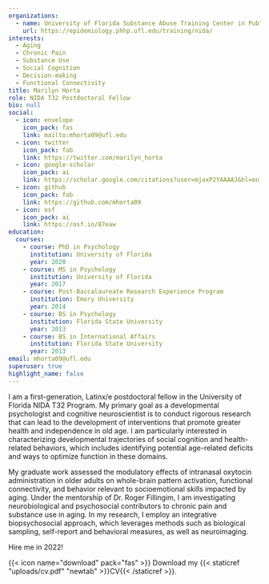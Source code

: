 ```yaml
---
organizations:
  - name: University of Florida Substance Abuse Training Center in Public Health
    url: https://epidemiology.phhp.ufl.edu/training/nida/
interests:
  - Aging
  - Chronic Pain
  - Substance Use
  - Social Cognition
  - Decision-making
  - Functional Connectivity
title: Marilyn Horta
role: NIDA T32 Postdoctoral Fellow
bio: null
social:
  - icon: envelope
    icon_pack: fas
    link: mailto:mhorta09@ufl.edu
  - icon: twitter
    icon_pack: fab
    link: https://twitter.com/marilyn_horta
  - icon: google-scholar
    icon_pack: ai
    link: https://scholar.google.com/citations?user=mjaxP2YAAAAJ&hl=en
  - icon: github
    icon_pack: fab
    link: https://github.com/mhorta09
  - icon: osf
    icon_pack: ai
    link: https://osf.io/87eaw
education:
  courses:
    - course: PhD in Psychology
      institution: University of Florida
      year: 2020
    - course: MS in Psychology
      institution: University of Florida
      year: 2017
    - course: Post-Baccalaureate Research Experience Program
      institution: Emory University
      year: 2014
    - course: BS in Psychology
      institution: Florida State University
      year: 2013
    - course: BS in International Affairs
      institution: Florida State University
      year: 2013
email: mhorta09@ufl.edu
superuser: true
highlight_name: false
---
```

I am a first-generation, Latinx/e postdoctoral fellow in the University of Florida NIDA T32 Program. My primary goal as a developmental psychologist and cognitive neuroscientist is to conduct rigorous research that can lead to the development of interventions that promote greater health and independence in old age. I am particularly interested in characterizing developmental trajectories of social cognition and health-related behaviors, which includes identifying potential age-related deficits and ways to optimize function in these domains. 

My graduate work assessed the modulatory effects of intranasal oxytocin administration in older adults on whole-brain pattern activation, functional connectivity, and behavior relevant to socioemotional skills impacted by aging. Under the mentorship of Dr. Roger Fillingim, I am investigating neurobiological and psychosocial contributors to chronic pain and substance use in aging. In my research, I employ an integrative biopsychosocial approach, which leverages methods such as biological sampling, self-report and behavioral measures, as well as neuroimaging.

Hire me in 2022!


{{< icon name="download" pack="fas" >}} Download my {{< staticref "uploads/cv.pdf" "newtab" >}}CV{{< /staticref >}}.
